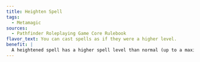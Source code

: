 ```yaml
---
title: Heighten Spell
tags:
  - Metamagic
sources:
  - Pathfinder Roleplaying Game Core Rulebook
flavor_text: You can cast spells as if they were a higher level.
benefit: |
  A heightened spell has a higher spell level than normal (up to a maximum of 9th level). Unlike other metamagic feats, Heighten Spell actually increases the effective level of the spell that it modifies. All effects dependent on spell level (such as saving throw DCs and ability to penetrate a *lesser globe of invulnerability*) are calculated according to the heightened level. The heightened spell is as difficult to prepare and cast as a spell of its effective level.
---
```


